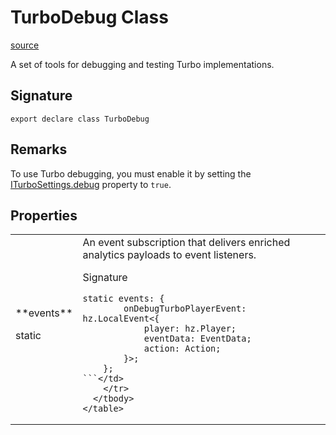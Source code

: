 # TurboDebug Class

[source](https://developers.meta.com/horizon-worlds/reference/2.0.0/analytics_turbodebug)

A set of tools for debugging and testing Turbo implementations.

## Signature

```
export declare class TurboDebug
```

## Remarks

To use Turbo debugging, you must enable it by setting the [ITurboSettings.debug](/horizon-worlds/reference/2.0.0/analytics_iturbosettings#debug) property to `true`.

## Properties

<table>
  <tbody>
    <tr>
      <td>**events**

static

  </td>
      <td>An event subscription that delivers enriched analytics payloads to event listeners.

Signature

```
static events: {
        onDebugTurboPlayerEvent: hz.LocalEvent<{
            player: hz.Player;
            eventData: EventData;
            action: Action;
        }>;
    };
```</td>
    </tr>
  </tbody>
</table>